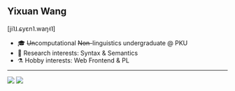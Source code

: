 ## Yixuan Wang
\[ji˥˩.ɕyɛn˥.waŋ˧˥]

- 🎓 <del>Un</del>computational <del>Non-</del>linguistics undergraduate @ PKU
- 🔬 Research interests: Syntax & Semantics  
- ⚗️ Hobby interests: Web Frontend & PL

<hr>

<img src="https://github-readme-stats.vercel.app/api?username=yixuan-wang&show_icons=true&include_all_commits=true&count_private=true">
<img src="https://github-readme-stats.vercel.app/api/top-langs/?username=yixuan-wang&count_private=false&hide=css,html&layout=compact">
